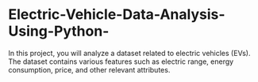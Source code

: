 # Electric-Vehicle-Data-Analysis-Using-Python-
In this project, you will analyze a dataset related to electric vehicles (EVs). The dataset contains various features such as electric range, energy consumption, price, and other relevant attributes.
